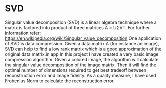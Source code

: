 # SVD

Singular value decomposition (SVD) is a linear algebra technique where a matrix is factored into product of three matrices A = UΣVT. For further information refer: https://en.wikipedia.org/wiki/Singular_value_decomposition
One application of SVD is data compression. Given a data matrix A (for instance an image), SVD can help to find a low rank matrix which is a good approximation of the original data matrix.in app
In this project I have created a very basic image compression algorithm. Given a colored image, the algorithm will calculate the singular value decomposition of the image matrix. Then it will find the optimal number of dimensions required to get best tradeoff between reconstruction error and image fidelity. As a quality measure, I have used Frobenius Norm to calculate the reconstruction error.
